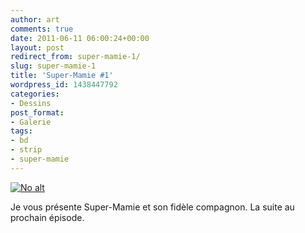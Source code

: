 ```yaml
---
author: art
comments: true
date: 2011-06-11 06:00:24+00:00
layout: post
redirect_from: super-mamie-1/
slug: super-mamie-1
title: 'Super-Mamie #1'
wordpress_id: 1438447792
categories:
- Dessins
post_format:
- Galerie
tags:
- bd
- strip
- super-mamie
---
```


<a href="https://static.irz.fr/2011/06/super-mamy.png"><img alt="No alt" data-src="https://static.irz.fr/2011/06/super-mamy-1024x589.png" src="https://static.irz.fr/thumb.php?size=<100&crop=0&src=https://static.irz.fr/2011/06/super-mamy-1024x589.png" /></a>

Je vous présente Super-Mamie et son fidèle compagnon. La suite au prochain épisode.
